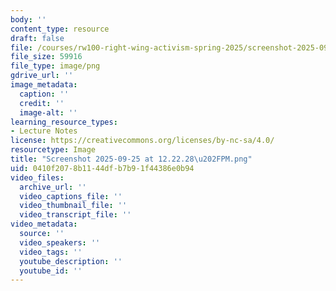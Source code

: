 ```yaml
---
body: ''
content_type: resource
draft: false
file: /courses/rw100-right-wing-activism-spring-2025/screenshot-2025-09-25-at-122228-pm.png
file_size: 59916
file_type: image/png
gdrive_url: ''
image_metadata:
  caption: ''
  credit: ''
  image-alt: ''
learning_resource_types:
- Lecture Notes
license: https://creativecommons.org/licenses/by-nc-sa/4.0/
resourcetype: Image
title: "Screenshot 2025-09-25 at 12.22.28\u202FPM.png"
uid: 0410f207-8b11-44df-b7b9-1f44386e0b94
video_files:
  archive_url: ''
  video_captions_file: ''
  video_thumbnail_file: ''
  video_transcript_file: ''
video_metadata:
  source: ''
  video_speakers: ''
  video_tags: ''
  youtube_description: ''
  youtube_id: ''
---
```

